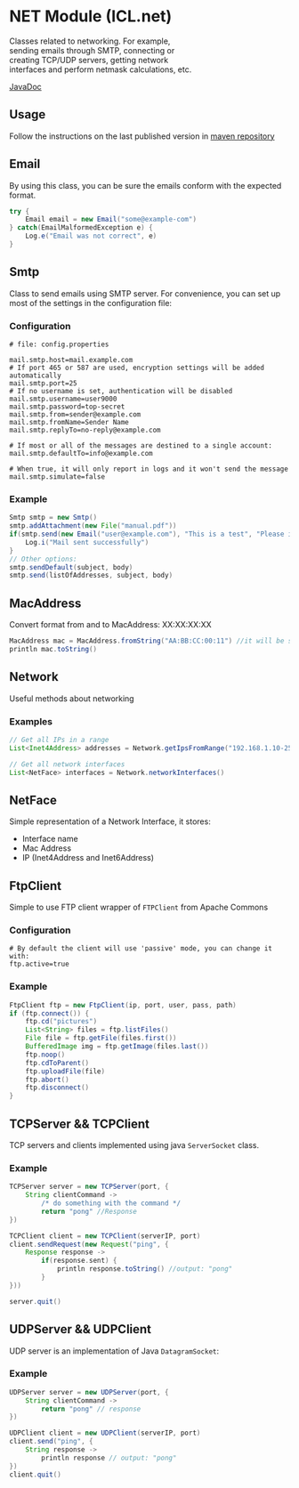 # NET Module (ICL.net)

Classes related to networking. For example,  
sending emails through SMTP, connecting or  
creating TCP/UDP servers, getting network  
interfaces and perform netmask calculations, etc.

[JavaDoc](https://gl.githack.com/intellisrc/common/raw/master/modules/net/docs/)

## Usage

Follow the instructions on the last published version in [maven repository](https://mvnrepository.com/artifact/com.intellisrc/net)

## Email
By using this class, you can be sure the emails
conform with the expected format.
```groovy
try {
    Email email = new Email("some@example-com")
} catch(EmailMalformedException e) {
    Log.e("Email was not correct", e)
}
```

## Smtp
Class to send emails using SMTP server. For convenience, you
can set up most of the settings in the configuration file:

### Configuration
```properties
# file: config.properties

mail.smtp.host=mail.example.com
# If port 465 or 587 are used, encryption settings will be added automatically
mail.smtp.port=25
# If no username is set, authentication will be disabled
mail.smtp.username=user9000
mail.smtp.password=top-secret
mail.smtp.from=sender@example.com
mail.smtp.fromName=Sender Name
mail.smtp.replyTo=no-reply@example.com

# If most or all of the messages are destined to a single account:
mail.smtp.defaultTo=info@example.com

# When true, it will only report in logs and it won't send the message
mail.smtp.simulate=false
```

### Example

```groovy
Smtp smtp = new Smtp()
smtp.addAttachment(new File("manual.pdf"))
if(smtp.send(new Email("user@example.com"), "This is a test", "Please ignore this message")) {
    Log.i("Mail sent successfully")
}
// Other options:
smtp.sendDefault(subject, body)
smtp.send(listOfAddresses, subject, body)
```

## MacAddress
Convert format from and to MacAddress: XX:XX:XX:XX
```groovy
MacAddress mac = MacAddress.fromString("AA:BB:CC:00:11") //it will be stored as byte[]
println mac.toString()
```

## Network
Useful methods about networking

### Examples

```groovy
// Get all IPs in a range
List<Inet4Address> addresses = Network.getIpsFromRange("192.168.1.10-250")

// Get all network interfaces
List<NetFace> interfaces = Network.networkInterfaces()
```

## NetFace
Simple representation of a Network Interface, it stores:

* Interface name
* Mac Address
* IP (Inet4Address and Inet6Address)

## FtpClient
Simple to use FTP client wrapper of `FTPClient` from Apache Commons

### Configuration
```properties
# By default the client will use 'passive' mode, you can change it with:
ftp.active=true
```

### Example

```groovy
FtpClient ftp = new FtpClient(ip, port, user, pass, path)
if (ftp.connect()) {
    ftp.cd("pictures")
    List<String> files = ftp.listFiles()
    File file = ftp.getFile(files.first())
    BufferedImage img = ftp.getImage(files.last())
    ftp.noop()
    ftp.cdToParent()
    ftp.uploadFile(file)
    ftp.abort()
    ftp.disconnect()
}
```

## TCPServer && TCPClient
TCP servers and clients implemented using java `ServerSocket` class.

### Example
```groovy
TCPServer server = new TCPServer(port, {
    String clientCommand ->
        /* do something with the command */
        return "pong" //Response
})

TCPClient client = new TCPClient(serverIP, port)
client.sendRequest(new Request("ping", {
    Response response ->
        if(response.sent) {
            println response.toString() //output: "pong"
        }
}))

server.quit()
```

## UDPServer && UDPClient
UDP server is an implementation of Java `DatagramSocket`:

### Example

```groovy
UDPServer server = new UDPServer(port, {
    String clientCommand ->
        return "pong" // response
})

UDPClient client = new UDPClient(serverIP, port)
client.send("ping", {
    String response ->
        println response // output: "pong"
})
client.quit()
```


